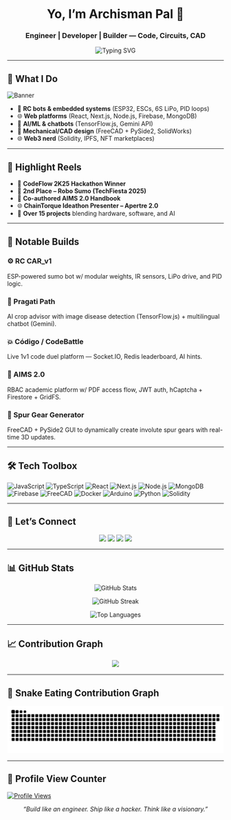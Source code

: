 
<h1 align="center">Yo, I’m Archisman Pal 👋</h1>
<h3 align="center">Engineer | Developer | Builder — Code, Circuits, CAD</h3>

<p align="center">
  <img src="https://readme-typing-svg.herokuapp.com?font=Fira+Code&size=25&duration=3000&pause=1000&color=00F7FF&center=true&vCenter=true&width=1000&lines=I+build+things+with+code,+circuits,+and+CAD.;Mech+by+degree.+Full-stack+by+choice.+AI+by+curiosity." alt="Typing SVG">
</p>

---

## 🔧 What I Do

![Banner](https://media4.giphy.com/media/v1.Y2lkPTc5MGI3NjExamdmNmRzZjh6Ym1pbWt0N2phZGZuZ3QxYmxvamo3OXVyYWl3ZmlvMyZlcD12MV9pbnRlcm5hbF9naWZfYnlfaWQmY3Q9Zw/hHxTQkcjmHUTC/giphy.gif)

- 🔩 **RC bots & embedded systems** (ESP32, ESCs, 6S LiPo, PID loops)  
- 🌐 **Web platforms** (React, Next.js, Node.js, Firebase, MongoDB)  
- 🧠 **AI/ML & chatbots** (TensorFlow.js, Gemini API)  
- 🧰 **Mechanical/CAD design** (FreeCAD + PySide2, SolidWorks)  
- 🌐 **Web3 nerd** (Solidity, IPFS, NFT marketplaces)

---

## 🚀 Highlight Reels

- 🥇 **CodeFlow 2K25 Hackathon Winner**  
- 🤖 **2nd Place – Robo Sumo (TechFiesta 2025)**  
- 📘 **Co-authored AIMS 2.0 Handbook**  
- 🌐 **ChainTorque Ideathon Presenter – Apertre 2.0**  
- 🔗 **Over 15 projects** blending hardware, software, and AI

---

## 🧠 Notable Builds

### ⚙️ RC CAR_v1
ESP-powered sumo bot w/ modular weights, IR sensors, LiPo drive, and PID logic.

### 🌾 Pragati Path
AI crop advisor with image disease detection (TensorFlow.js) + multilingual chatbot (Gemini).

### 💥 Código / CodeBattle
Live 1v1 code duel platform — Socket.IO, Redis leaderboard, AI hints.

### 🔐 AIMS 2.0
RBAC academic platform w/ PDF access flow, JWT auth, hCaptcha + Firestore + GridFS.

### 🧮 Spur Gear Generator
FreeCAD + PySide2 GUI to dynamically create involute spur gears with real-time 3D updates.

---

## 🛠 Tech Toolbox

![JavaScript](https://img.shields.io/badge/JavaScript-F7DF1E?logo=javascript&logoColor=black)
![TypeScript](https://img.shields.io/badge/TypeScript-3178C6?logo=typescript&logoColor=white)
![React](https://img.shields.io/badge/React-20232A?logo=react)
![Next.js](https://img.shields.io/badge/Next.js-000?logo=next.js)
![Node.js](https://img.shields.io/badge/Node.js-339933?logo=node.js&logoColor=white)
![MongoDB](https://img.shields.io/badge/MongoDB-47A248?logo=mongodb&logoColor=white)
![Firebase](https://img.shields.io/badge/Firebase-FFCA28?logo=firebase&logoColor=black)
![FreeCAD](https://img.shields.io/badge/FreeCAD-1D2D69?logo=freecad&logoColor=white)
![Docker](https://img.shields.io/badge/Docker-2496ED?logo=docker&logoColor=white)
![Arduino](https://img.shields.io/badge/Arduino-00979D?logo=arduino&logoColor=white)
![Python](https://img.shields.io/badge/Python-3776AB?logo=python&logoColor=white)
![Solidity](https://img.shields.io/badge/Solidity-363636?logo=solidity&logoColor=white)

---

## 🔗 Let’s Connect

<p align="center">
  <a href="mailto:archismankumar@gmail.com"><img src="https://img.shields.io/badge/Gmail-D14836?style=for-the-badge&logo=gmail&logoColor=white"/></a>
  <a href="https://linkedin.com/in/archisman-pal-32554632a"><img src="https://img.shields.io/badge/LinkedIn-0A66C2?style=for-the-badge&logo=linkedin&logoColor=white"/></a>
  <a href="https://x.com/ArchismanPal2"><img src="https://img.shields.io/badge/X-000000?style=for-the-badge&logo=twitter&logoColor=white"/></a>
  <a href="https://github.com/Dealer-09"><img src="https://img.shields.io/badge/GitHub-181717?style=for-the-badge&logo=github&logoColor=white"/></a>
</p>

---

## 📊 GitHub Stats

<p align="center">
  <img src="https://github-readme-stats.vercel.app/api?username=Dealer-09&show_icons=true&count_private=true&hide_border=true&bg_color=000000&title_color=00e7ff&text_color=ffffff&icon_color=00e7ff" alt="GitHub Stats"/>
</p>

<p align="center">
  <img src="https://streak-stats.demolab.com/?user=Dealer-09&include_all_commits=true&hide_border=true&background=000000&ring=00e7ff&fire=00e7ff&currStreakNum=ffffff&currStreakLabel=00e7ff&sideNums=ffffff&sideLabels=ffffff&dates=ffffff&stroke=ffffff&card_width=495" alt="GitHub Streak"/>
</p>

<p align="center">
  <img src="https://github-readme-stats.vercel.app/api/top-langs/?username=Dealer-09&layout=compact&hide_border=true&bg_color=000000&title_color=00e7ff&text_color=ffffff&icon_color=00e7ff" alt="Top Languages"/>
</p>

---

## 📈 Contribution Graph

<p align="center">
  <img src="https://github-readme-activity-graph.vercel.app/graph?username=Dealer-09&theme=react-dark&hide_border=true&radius=16&area=true" />
</p>

---

## 🐍 Snake Eating Contribution Graph

<p align="center">
  <img src="https://github.com/Dealer-09/Dealer-09/blob/main/github-user-contribution.svg" alt="Snake animation">
</p>

---

## 🔢 Profile View Counter

<p align="left">
  <a href="https://github.com/Dealer-09">
    <img src="https://komarev.com/ghpvc/?username=Dealer-09&style=for-the-badge&color=red" alt="Profile Views" height="30"/>
  </a>
</p>
<p align="center"><i>“Build like an engineer. Ship like a hacker. Think like a visionary.”</i></p>
